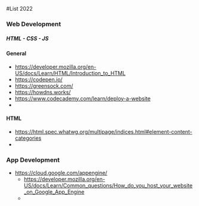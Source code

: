 #List 2022

### Web Development
##### _HTML - CSS - JS_

#### General
- https://developer.mozilla.org/en-US/docs/Learn/HTML/Introduction_to_HTML
- https://codepen.io/
- https://greensock.com/
- https://howdns.works/
- https://www.codecademy.com/learn/deploy-a-website
- 

#### HTML
- https://html.spec.whatwg.org/multipage/indices.html#element-content-categories
- 

### App Development
- https://cloud.google.com/appengine/
  - https://developer.mozilla.org/en-US/docs/Learn/Common_questions/How_do_you_host_your_website_on_Google_App_Engine
  - 
